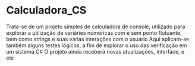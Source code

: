 # Calculadora_CS
Trata-se de um projeto simples de calculadora de console, utilizado para explorar a utilização de variáries numericas com e sem ponto flutuante,
bem como strings e suas várias interações com o usuário
Aqui aplicam-se também alguns testes lógicos, a fim de explorar o uso das verificação em um sistema C#
O projeto ainda receberá novas atualizações, interface, e etc
